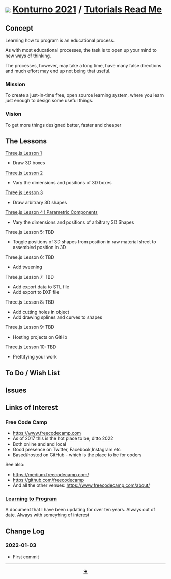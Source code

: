 # [![](https://pushme-pullyou.github.io/tootoo-2021/lib/assets/icons/mark-github.svg )](https://github.com/konturno/konturno.github.io/ "Source code on GitHub" ) [Konturno 2021]( https://konturno.github.io/ "Home page" ) / [Tutorials Read Me]( https://konturno.github.io/#tutorials/README.md)


<!--@@@
<div class=iframe-resize ><iframe src=https://konturno.github.io/tutorials/threejs-lesson-01/threejs-lesson-01.html height=100% width=100% ></iframe></div>
_"Tutorials" in a resizable window. One finger to rotate. Two to zoom._
## Full Screen: [Tutorials]( https://konturno.github.io/tutorials/ )
@@@-->



## Concept


Learning how to program is an educational process.

As with most educational processes, the task is to open up your mind to new ways of thinking.

The processes, however, may take a long time, have many false directions and much effort may end up not being that useful.

### Mission
<!-- a statement of a rationale, applicable now as well as in the future -->

To create a just-in-time free, open source learning system, where you learn just enough to design some useful things.

### Vision
<!--  a descriptive picture of a desired future state -->

To get more things designed better, faster and cheaper

## The Lessons

[Three.js Lesson 1]( https://konturno.github.io/#tutorials/threejs-lesson-01/README.md )

* Draw 3D boxes

[Three.js Lesson 2]( https://konturno.github.io/tutorials/threejs-lesson-02/README.md )

* Vary the dimensions and positions of 3D boxes

[Three.js Lesson 3]( https://konturno.github.io/tutorials/threejs-lesson-03/README.md )

* Draw arbitrary 3D shapes

[Three.js Lesson 4 ! Parametric Components]( https://konturno.github.io/tutorials/threejs-lesson-04/README.md )

* Vary the dimensions and positions of arbitrary 3D Shapes

Three.js Lesson 5: TBD

* Toggle positions of 3D shapes from position in raw material sheet to assembled position in 3D

Three.js Lesson 6: TBD

* Add tweening

Three.js Lesson 7: TBD

* Add export data to STL file
* Add export to DXF file

Three.js Lesson 8: TBD

* Add cutting holes in object
* Add drawing splines and curves to shapes

Three.js Lesson 9: TBD

* Hosting projects on GitHb

Three.js Lesson 10: TBD

* Prettifying your work



## To Do / Wish List


## Issues


## Links of Interest

### Free Code Camp

* https://www.freecodecamp.com
* As of 2017 this is the hot place to be; ditto 2022
* Both online and and local
* Good presence on Twitter, Facebook,Instagram etc
* Based/hosted on GitHub - which is the place to be for coders

See also:
* https://medium.freecodecamp.com/
* https://github.com/freecodecamp
* And all the other venues: https://www.freecodecamp.com/about/


### [Learning to Program]( https://docs.google.com/document/d/1qSn_HibbOF-giNUv9OHf4eeUSo9rU2bRSTATQEL8Y0M/edit?usp=sharing )

A document that I have been updating for over ten years. Always out of date. Always with someyhing of interest



## Change Log


### 2022-01-03

* First commit


***

<center title="Hello! Click me to go up to the top" ><a class=aDingbat href=javascript:window.scrollTo(0,0);> ❦ </a></center>
